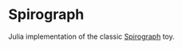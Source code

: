 # Spirograph
Julia implementation of the classic [Spirograph](https://en.wikipedia.org/wiki/Spirograph) toy.
